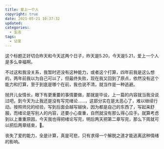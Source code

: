 ```yaml
---
title: 爱上一个人
copyright: true
date: 2021-05-21 10:37:32
updated:
categories:
  - 生活
tags:
  - 记录
---
```


这个标题正好切合昨天和今天这两个日子，昨天是5.20，今天是5.21，爱上一个人是多么幸福啊。

不过这和我没关系，我暂时还没有这种能力，或者这个打算，四年前我是这么想的，两年前我以为自己可以了，但最终失败，现在我又回到了原点，依然没有这个能力和打算，至于到底是哪个在前，我也说不清，就当作是一种逃避。

抛开儿女情长，眼下有更重要的事情要做，那就是毕设，上一篇的内容就当我没说过吧，到今天为止我还是没有写完绪论……，这部分实在是太恶心了，难以继续行动。按照师兄的经验，写到后面会越写越快，因为都是自己的东西了，写起来舒服，而绪论是写别人的内容，还要小心查重，自然就没有那么得心应手。就算考虑到以上重重原因，今天我也得把绪论写完，明后两天把第二章写完，那么下周就可以把后两章结束，🛫️。

丧失了爱的能力，全是计算，真是可悲，只有求得一个解脱之道才能逃离这种情绪的影响。

